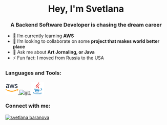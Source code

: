 <h1 align="center">Hey, I'm Svetlana</h1>
<h3 align="center">A Backend Software Developer is chasing the dream career</h3>

- 🌱 I’m currently learning <b>AWS</b>
- 👯 I’m looking to collaborate on some <b>project that makes world better place</b>
- 💬 Ask me about <b>Art Jornaling, or Java</b>
- ⚡ Fun fact: I moved from Russia to the USA

<h3 align="left">Languages and Tools:</h3>
<p align="left"> <a href="https://aws.amazon.com" target="_blank" rel="noreferrer"> <img src="https://raw.githubusercontent.com/devicons/devicon/master/icons/amazonwebservices/amazonwebservices-original-wordmark.svg" alt="aws" width="40" height="40"/> </a> <a href="https://git-scm.com/" target="_blank" rel="noreferrer"> <img src="https://www.vectorlogo.zone/logos/git-scm/git-scm-icon.svg" alt="git" width="40" height="40"/> </a> <a href="https://www.java.com" target="_blank" rel="noreferrer"> <img src="https://raw.githubusercontent.com/devicons/devicon/master/icons/java/java-original.svg" alt="java" width="40" height="40"/> </a> </p>

<h3 align="left">Connect with me:</h3>
<p align="left">
<a href="https://www.linkedin.com/in/svetlanabaranova/" target="blank"><img align="center" src="https://raw.githubusercontent.com/rahuldkjain/github-profile-readme-generator/master/src/images/icons/Social/linked-in-alt.svg" alt="svetlana baranova" height="30" width="40" /></a>
</p>
